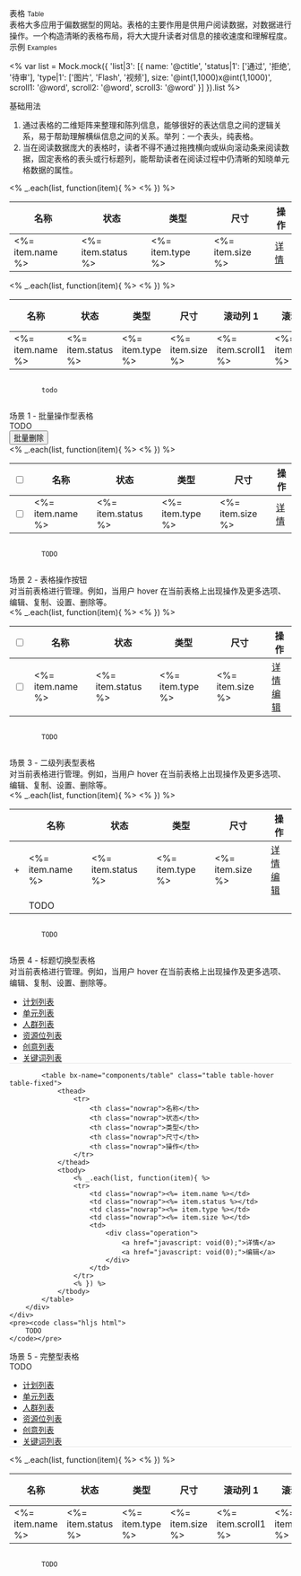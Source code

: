 <div class="mb40">
    <div class="fontsize-20">表格 <small>Table</small></div>
    <div class="color-999 mt4">表格大多应用于偏数据型的网站。表格的主要作用是供用户阅读数据，对数据进行操作。一个构造清晰的表格布局，将大大提升读者对信息的接收速度和理解程度。 </div>
</div>

<div class="fontsize-16 mb10">示例 <small>Examples</small></div>

<% 
    var list = Mock.mock({
        'list|3': [{
            name: '@ctitle',
            'status|1': ['通过', '拒绝', '待审'],
            'type|1': ['图片', 'Flash', '视频'],
            size: '@int(1,1000)x@int(1,1000)',
            scroll1: '@word',
            scroll2: '@word',
            scroll3: '@word'
        }]
    }).list
%>

<div class="example">
    <div class="content">
        <div class="content-header">
            <div>基础用法</div>
            <ol>
                <li>通过表格的二维矩阵来整理和陈列信息，能够很好的表达信息之间的逻辑关系，易于帮助理解横纵信息之间的关系。举列：一个表头，纯表格。</li>
                <li>当在阅读数据庞大的表格时，读者不得不通过拖拽横向或纵向滚动条来阅读数据，固定表格的表头或行标题列，能帮助读者在阅读过程中仍清晰的知晓单元格数据的属性。</li>
            </ol>
        </div>
        <div class="content-body">
            <table bx-name="components/table" class="table table-hover table-fixed ">
                <thead>
                    <tr>
                        <th class="nowrap">名称</th>
                        <th class="nowrap">状态</th>
                        <th class="nowrap">类型</th>
                        <th class="nowrap">尺寸</th>
                        <th class="nowrap">操作</th>
                    </tr>
                </thead>
                <tbody>
                    <% _.each(list, function(item){ %>
                    <tr>
                        <td class="nowrap"><%= item.name %></td>
                        <td class="nowrap"><%= item.status %></td>
                        <td class="nowrap"><%= item.type %></td>
                        <td class="nowrap"><%= item.size %></td>
                        <td>
                            <div class="operation">
                                <a href="javascript: void(0);">详情</a>
                            </div>
                        </td>
                    </tr>
                    <% }) %>
                </tbody>
            </table>
            <table bx-name="components/table" class="table table-hover table-fixed mt40" data-column-rwd-range="[1,-1]" data-column-rwd-limit="3" data-column-rwd-cursor="1">
                <thead>
                    <tr>
                        <th class="nowrap">名称</th>
                        <th class="nowrap">状态</th>
                        <th class="nowrap">类型</th>
                        <th class="nowrap">尺寸</th>
                        <th class="nowrap">滚动列 1</th>
                        <th class="nowrap">滚动列 2</th>
                        <th class="nowrap">滚动列 3</th>
                        <th class="nowrap">操作</th>
                    </tr>
                </thead>
                <tbody>
                    <% _.each(list, function(item){ %>
                    <tr>
                        <td class="nowrap"><%= item.name %></td>
                        <td class="nowrap"><%= item.status %></td>
                        <td class="nowrap"><%= item.type %></td>
                        <td class="nowrap"><%= item.size %></td>
                        <td><%= item.scroll1 %></td>
                        <td><%= item.scroll2 %></td>
                        <td><%= item.scroll3 %></td>
                        <td>
                            <div class="operation">
                                <a href="javascript: void(0);">详情</a>
                            </div>
                        </td>
                    </tr>
                    <% }) %>
                </tbody>
            </table>
        </div>
    </div>
    <pre><code class="hljs html">
        todo
    </code></pre>
</div>

<div class="example">
    <div class="content">
        <div class="content-header">
            <div>场景 1 - 批量操作型表格</div>
            <div class="color-999 mt6">TODO</div>
        </div>
        <div class="content-body">
            <div class="mb20">
                <button class="btn btn-brand mr10">批量删除</button>
            </div>
            <table bx-name="components/table" class="table table-hover table-fixed">
                <thead>
                    <tr>
                        <th><input type="checkbox" data-linkage-name="all"></th>
                        <th class="nowrap">名称</th>
                        <th class="nowrap">状态</th>
                        <th class="nowrap">类型</th>
                        <th class="nowrap">尺寸</th>
                        <th class="nowrap">操作</th>
                    </tr>
                </thead>
                <tbody>
                    <% _.each(list, function(item){ %>
                    <tr>
                        <td><input type="checkbox" data-linkage-parent-name="all"></td>
                        <td class="nowrap"><%= item.name %></td>
                        <td class="nowrap"><%= item.status %></td>
                        <td class="nowrap"><%= item.type %></td>
                        <td class="nowrap"><%= item.size %></td>
                        <td>
                            <div class="operation">
                                <a href="javascript: void(0);">详情</a>
                            </div>
                        </td>
                    </tr>
                    <% }) %>
                </tbody>
            </table>
        </div>
    </div>
    <pre><code class="hljs html">
        TODO
    </code></pre>
</div>

<div class="example">
    <div class="content">
        <div class="content-header">
            <div>场景 2 - 表格操作按钮</div>
            <div class="color-999 mt6">对当前表格进行管理。例如，当用户 hover 在当前表格上出现操作及更多选项、编辑、复制、设置、删除等。</div>
        </div>
        <div class="content-body">
            <table bx-name="components/table" class="table table-hover table-fixed">
                <thead>
                    <tr>
                        <th><input type="checkbox" data-linkage-name="all"></th>
                        <th class="nowrap">名称</th>
                        <th class="nowrap">状态</th>
                        <th class="nowrap">类型</th>
                        <th class="nowrap">尺寸</th>
                        <th class="nowrap">操作</th>
                    </tr>
                </thead>
                <tbody>
                    <% _.each(list, function(item){ %>
                    <tr>
                        <td><input type="checkbox" data-linkage-parent-name="all"></td>
                        <td class="nowrap"><%= item.name %></td>
                        <td class="nowrap"><%= item.status %></td>
                        <td class="nowrap"><%= item.type %></td>
                        <td class="nowrap"><%= item.size %></td>
                        <td>
                            <div class="operation">
                                <a href="javascript: void(0);">详情</a>
                                <a href="javascript: void(0);">编辑</a>
                            </div>
                        </td>
                    </tr>
                    <% }) %>
                </tbody>
            </table>
        </div>
    </div>
    <pre><code class="hljs html">
        TODO
    </code></pre>
</div>

<div class="example">
    <div class="content">
        <div class="content-header">
            <div>场景 3 - 二级列表型表格</div>
            <div class="color-999 mt6">对当前表格进行管理。例如，当用户 hover 在当前表格上出现操作及更多选项、编辑、复制、设置、删除等。</div>
        </div>
        <div class="content-body">
            <table bx-name="components/table" class="table table-hover table-fixed">
                <thead>
                    <tr>
                        <th></th>
                        <th class="nowrap">名称</th>
                        <th class="nowrap">状态</th>
                        <th class="nowrap">类型</th>
                        <th class="nowrap">尺寸</th>
                        <th class="nowrap">操作</th>
                    </tr>
                </thead>
                <tbody>
                    <% _.each(list, function(item){ %>
                    <tr>
                        <td>+</td>
                        <td class="nowrap"><%= item.name %></td>
                        <td class="nowrap"><%= item.status %></td>
                        <td class="nowrap"><%= item.type %></td>
                        <td class="nowrap"><%= item.size %></td>
                        <td>
                            <div class="operation">
                                <a href="javascript: void(0);">详情</a>
                                <a href="javascript: void(0);">编辑</a>
                            </div>
                        </td>
                    </tr>
                    <tr>
                        <td></td>
                        <td colspan="5">TODO</td>
                    </tr>
                    <% }) %>
                </tbody>
            </table>
        </div>
    </div>
    <pre><code class="hljs html">
        TODO
    </code></pre>
</div>

<div class="example">
    <div class="content">
        <div class="content-header">
            <div>场景 4 - 标题切换型表格</div>
            <div class="color-999 mt6">对当前表格进行管理。例如，当用户 hover 在当前表格上出现操作及更多选项、编辑、复制、设置、删除等。</div>
        </div>
        <div class="content-body">
            <ul class="mm-tabs clearfix" style="border-bottom: 1px solid #E6E6E6;">
                <li class="active"><a href="javascript:;">计划列表</a></li>
                <li><a href="javascript:;">单元列表</a></li>
                <li><a href="javascript:;">人群列表</a></li>
                <li><a href="javascript:;">资源位列表</a></li>
                <li><a href="javascript:;">创意列表</a></li>
                <li><a href="javascript:;">关键词列表</a></li>
            </ul>

            <table bx-name="components/table" class="table table-hover table-fixed">
                <thead>
                    <tr>
                        <th class="nowrap">名称</th>
                        <th class="nowrap">状态</th>
                        <th class="nowrap">类型</th>
                        <th class="nowrap">尺寸</th>
                        <th class="nowrap">操作</th>
                    </tr>
                </thead>
                <tbody>
                    <% _.each(list, function(item){ %>
                    <tr>
                        <td class="nowrap"><%= item.name %></td>
                        <td class="nowrap"><%= item.status %></td>
                        <td class="nowrap"><%= item.type %></td>
                        <td class="nowrap"><%= item.size %></td>
                        <td>
                            <div class="operation">
                                <a href="javascript: void(0);">详情</a>
                                <a href="javascript: void(0);">编辑</a>
                            </div>
                        </td>
                    </tr>
                    <% }) %>
                </tbody>
            </table>
        </div>
    </div>
    <pre><code class="hljs html">
        TODO
    </code></pre>
</div>

<div class="example">
    <div class="content">
        <div class="content-header">
            <div>场景 5 - 完整型表格</div>
            <div class="color-999 mt6">TODO</div>
        </div>
        <div class="content-body">
            <ul class="mm-tabs clearfix" style="border-bottom: 1px solid #E6E6E6;">
                <li class="active"><a href="javascript:;">计划列表</a></li>
                <li><a href="javascript:;">单元列表</a></li>
                <li><a href="javascript:;">人群列表</a></li>
                <li><a href="javascript:;">资源位列表</a></li>
                <li><a href="javascript:;">创意列表</a></li>
                <li><a href="javascript:;">关键词列表</a></li>
            </ul>
            <table bx-name="components/table" class="table table-hover table-fixed" data-column-rwd-range="[1,-1]" data-column-rwd-limit="3" data-column-rwd-cursor="1">
                <thead>
                    <tr>
                        <th class="nowrap">名称</th>
                        <th class="nowrap">状态</th>
                        <th class="nowrap">类型</th>
                        <th class="nowrap">尺寸</th>
                        <th class="nowrap">滚动列 1</th>
                        <th class="nowrap">滚动列 2</th>
                        <th class="nowrap">滚动列 3</th>
                        <th class="nowrap">操作</th>
                    </tr>
                </thead>
                <tbody>
                    <% _.each(list, function(item){ %>
                    <tr>
                        <td class="nowrap"><%= item.name %></td>
                        <td class="nowrap"><%= item.status %></td>
                        <td class="nowrap"><%= item.type %></td>
                        <td class="nowrap"><%= item.size %></td>
                        <td><%= item.scroll1 %></td>
                        <td><%= item.scroll2 %></td>
                        <td><%= item.scroll3 %></td>
                        <td>
                            <div class="operation">
                                <a href="javascript: void(0);">详情</a>
                            </div>
                        </td>
                    </tr>
                    <% }) %>
                </tbody>
            </table>
        </div>
    </div>
    <pre><code class="hljs html">
        TODO
    </code></pre>
</div>
